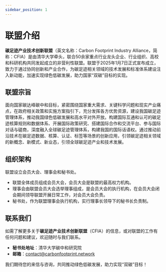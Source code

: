 ```yaml
---
sidebar_position: 1
---
```


# 联盟介绍

**碳足迹产业技术创新联盟**（英文名称：Carbon Footprint Industry Alliance，简称：CFIA）是由清华大学牵头，联合50余家重点行业龙头企业、行业组织、高校和科研机构共同发起成立的非营利性联盟。联盟于2025年1月7日正式宣布成立，致力于通过协同创新和产业合作，为碳足迹相关领域的技术发展和标准体系建设注入新动能，加速实现绿色低碳发展，助力国家“双碳”目标的实现。

## 联盟宗旨

面向国家碳达峰碳中和目标，紧密围绕国家重大需求、关键科学问题和现实产业痛点，在政府相关政策和实施方案指引下，充分发挥各方优势资源，建设我国碳足迹管理体系，推动我国绿色低碳发展和高水平对外开放。构建国际互通和认可的碳足迹核算规则和数据体系、开展国际政策研究、搭建国际合作和交流平台、参与国际对话与磋商，深度融入全球碳足迹管理体系，构建我国的国际话语权。通过推动前沿技术在碳足迹数据、核算、认证、标签等场景的创新应用，引领碳足迹相关领域的新概念、新模式、新业态，引领全球碳足迹产业和技术发展。

## 组织架构

联盟设立会员大会、理事会和秘书处。

- 联盟全体成员组成会员大会，会员大会是联盟的最高权力机构。
- 理事会由联盟会员大会选举理事组成，是会员大会的执行机构，在会员大会闭会期间领导联盟开展日常工作，对会员大会负责。
- 秘书处，作为联盟理事会执行机构，实行理事长领导下的秘书长负责制。

## 联系我们

如需了解更多关于**碳足迹产业技术创新联盟**（CFIA）的信息，或对联盟的工作有任何问题和建议，欢迎随时与我们联系。

- **秘书处地址**：清华大学碳中和研究院  
- **邮箱**：contact@carbonfootprint.network

我们期待您的来信与咨询，共同推动绿色低碳发展，助力实现“双碳”目标！
